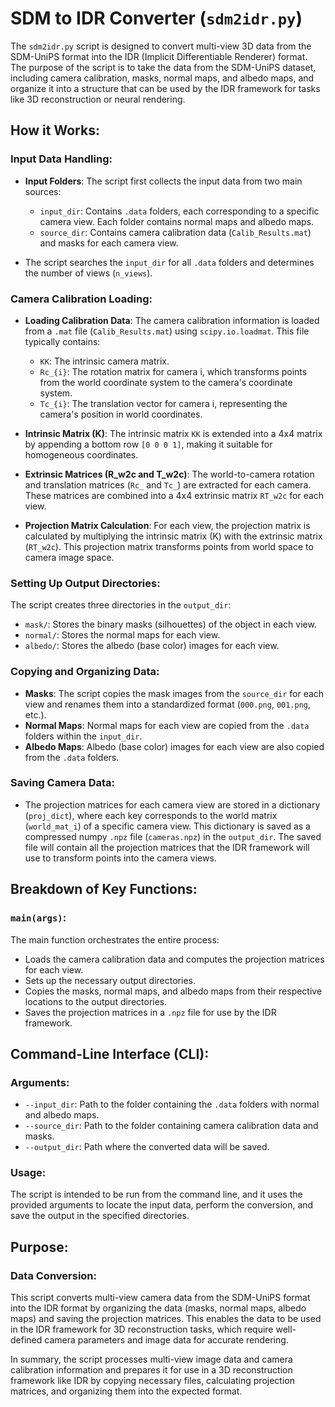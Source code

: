 # SDM to IDR Converter (`sdm2idr.py`)

The `sdm2idr.py` script is designed to convert multi-view 3D data from the SDM-UniPS format into the IDR (Implicit Differentiable Renderer) format. The purpose of the script is to take the data from the SDM-UniPS dataset, including camera calibration, masks, normal maps, and albedo maps, and organize it into a structure that can be used by the IDR framework for tasks like 3D reconstruction or neural rendering.

## How it Works:

### Input Data Handling:

- **Input Folders**: The script first collects the input data from two main sources:
  - `input_dir`: Contains `.data` folders, each corresponding to a specific camera view. Each folder contains normal maps and albedo maps.
  - `source_dir`: Contains camera calibration data (`Calib_Results.mat`) and masks for each camera view.

- The script searches the `input_dir` for all `.data` folders and determines the number of views (`n_views`).

### Camera Calibration Loading:

- **Loading Calibration Data**: The camera calibration information is loaded from a `.mat` file (`Calib_Results.mat`) using `scipy.io.loadmat`. This file typically contains:
  - `KK`: The intrinsic camera matrix.
  - `Rc_{i}`: The rotation matrix for camera i, which transforms points from the world coordinate system to the camera's coordinate system.
  - `Tc_{i}`: The translation vector for camera i, representing the camera's position in world coordinates.

- **Intrinsic Matrix (K)**: The intrinsic matrix `KK` is extended into a 4x4 matrix by appending a bottom row `[0 0 0 1]`, making it suitable for homogeneous coordinates.

- **Extrinsic Matrices (R_w2c and T_w2c)**: The world-to-camera rotation and translation matrices (`Rc_` and `Tc_`) are extracted for each camera. These matrices are combined into a 4x4 extrinsic matrix `RT_w2c` for each view.

- **Projection Matrix Calculation**: For each view, the projection matrix is calculated by multiplying the intrinsic matrix (K) with the extrinsic matrix (`RT_w2c`). This projection matrix transforms points from world space to camera image space.

### Setting Up Output Directories:

The script creates three directories in the `output_dir`:

- `mask/`: Stores the binary masks (silhouettes) of the object in each view.
- `normal/`: Stores the normal maps for each view.
- `albedo/`: Stores the albedo (base color) images for each view.

### Copying and Organizing Data:

- **Masks**: The script copies the mask images from the `source_dir` for each view and renames them into a standardized format (`000.png`, `001.png`, etc.).
- **Normal Maps**: Normal maps for each view are copied from the `.data` folders within the `input_dir`.
- **Albedo Maps**: Albedo (base color) images for each view are also copied from the `.data` folders.

### Saving Camera Data:

- The projection matrices for each camera view are stored in a dictionary (`proj_dict`), where each key corresponds to the world matrix (`world_mat_i`) of a specific camera view. This dictionary is saved as a compressed numpy `.npz` file (`cameras.npz`) in the `output_dir`. The saved file will contain all the projection matrices that the IDR framework will use to transform points into the camera views.

## Breakdown of Key Functions:

### `main(args)`:

The main function orchestrates the entire process:
- Loads the camera calibration data and computes the projection matrices for each view.
- Sets up the necessary output directories.
- Copies the masks, normal maps, and albedo maps from their respective locations to the output directories.
- Saves the projection matrices in a `.npz` file for use by the IDR framework.

## Command-Line Interface (CLI):

### Arguments:

- `--input_dir`: Path to the folder containing the `.data` folders with normal and albedo maps.
- `--source_dir`: Path to the folder containing camera calibration data and masks.
- `--output_dir`: Path where the converted data will be saved.

### Usage:

The script is intended to be run from the command line, and it uses the provided arguments to locate the input data, perform the conversion, and save the output in the specified directories.

## Purpose:

### Data Conversion:

This script converts multi-view camera data from the SDM-UniPS format into the IDR format by organizing the data (masks, normal maps, albedo maps) and saving the projection matrices. This enables the data to be used in the IDR framework for 3D reconstruction tasks, which require well-defined camera parameters and image data for accurate rendering.

In summary, the script processes multi-view image data and camera calibration information and prepares it for use in a 3D reconstruction framework like IDR by copying necessary files, calculating projection matrices, and organizing them into the expected format.
